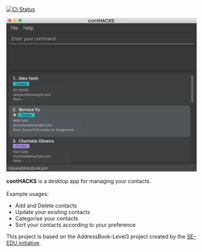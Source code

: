 [![CI Status](https://github.com/se-edu/addressbook-level3/workflows/Java%20CI/badge.svg)](https://github.com/se-edu/addressbook-level3/actions)

![Ui](docs/images/Ui.png)

**contHACKS** is a desktop app for managing your contacts.<br>
<br/>
  Example usages:
  * Add and Delete contacts
  * Update your existing contacts
  * Categorise your contacts
  * Sort your contacts according to your preference

This project is based on the AddressBook-Level3 project created by the [SE-EDU initiative](https://se-education.org).
